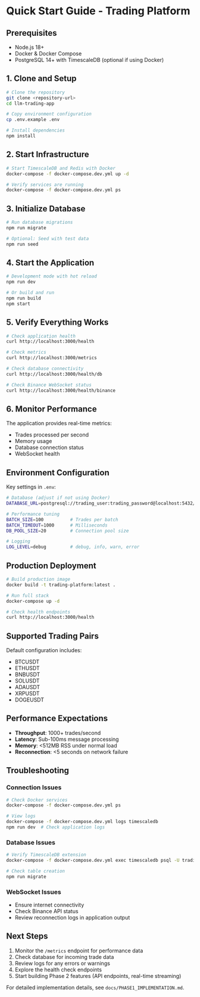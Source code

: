 # Quick Start Guide - Trading Platform

## Prerequisites

- Node.js 18+ 
- Docker & Docker Compose
- PostgreSQL 14+ with TimescaleDB (optional if using Docker)

## 1. Clone and Setup

```bash
# Clone the repository
git clone <repository-url>
cd llm-trading-app

# Copy environment configuration
cp .env.example .env

# Install dependencies
npm install
```

## 2. Start Infrastructure

```bash
# Start TimescaleDB and Redis with Docker
docker-compose -f docker-compose.dev.yml up -d

# Verify services are running
docker-compose -f docker-compose.dev.yml ps
```

## 3. Initialize Database

```bash
# Run database migrations
npm run migrate

# Optional: Seed with test data
npm run seed
```

## 4. Start the Application

```bash
# Development mode with hot reload
npm run dev

# Or build and run
npm run build
npm start
```

## 5. Verify Everything Works

```bash
# Check application health
curl http://localhost:3000/health

# Check metrics
curl http://localhost:3000/metrics

# Check database connectivity
curl http://localhost:3000/health/db

# Check Binance WebSocket status
curl http://localhost:3000/health/binance
```

## 6. Monitor Performance

The application provides real-time metrics:
- Trades processed per second
- Memory usage
- Database connection status
- WebSocket health

## Environment Configuration

Key settings in `.env`:

```bash
# Database (adjust if not using Docker)
DATABASE_URL=postgresql://trading_user:trading_password@localhost:5432/trading_platform

# Performance tuning
BATCH_SIZE=100          # Trades per batch
BATCH_TIMEOUT=1000      # Milliseconds
DB_POOL_SIZE=20         # Connection pool size

# Logging
LOG_LEVEL=debug         # debug, info, warn, error
```

## Production Deployment

```bash
# Build production image
docker build -t trading-platform:latest .

# Run full stack
docker-compose up -d

# Check health endpoints
curl http://localhost:3000/health
```

## Supported Trading Pairs

Default configuration includes:
- BTCUSDT
- ETHUSDT  
- BNBUSDT
- SOLUSDT
- ADAUSDT
- XRPUSDT
- DOGEUSDT

## Performance Expectations

- **Throughput**: 1000+ trades/second
- **Latency**: Sub-100ms message processing
- **Memory**: <512MB RSS under normal load
- **Reconnection**: <5 seconds on network failure

## Troubleshooting

### Connection Issues
```bash
# Check Docker services
docker-compose -f docker-compose.dev.yml ps

# View logs
docker-compose -f docker-compose.dev.yml logs timescaledb
npm run dev  # Check application logs
```

### Database Issues
```bash
# Verify TimescaleDB extension
docker-compose -f docker-compose.dev.yml exec timescaledb psql -U trading_user -d trading_platform -c "SELECT extname FROM pg_extension WHERE extname='timescaledb';"

# Check table creation
npm run migrate
```

### WebSocket Issues
- Ensure internet connectivity
- Check Binance API status
- Review reconnection logs in application output

## Next Steps

1. Monitor the `/metrics` endpoint for performance data
2. Check database for incoming trade data
3. Review logs for any errors or warnings
4. Explore the health check endpoints
5. Start building Phase 2 features (API endpoints, real-time streaming)

For detailed implementation details, see `docs/PHASE1_IMPLEMENTATION.md`.